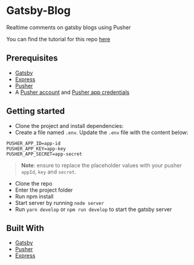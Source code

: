 # Gatsby-Blog

Realtime comments on gatsby blogs using Pusher

You can find the tutorial for this repo [here](https://pusher.com/tutorials/realtime-comments-gatsby-blog)

## Prerequisites

- [Gatsby](https://gatsbyjs.org/)
- [Express](https://expressjs.com/)
- [Pusher](https://pusher.com)
- A [Pusher account](https://pusher.com/signup) and [Pusher app credentials](http://dashboard.pusher.com/)

## Getting started

- Clone the project and install dependencies:
- Create a file named `.env`. Update the `.env` file with the content below:

```
PUSHER_APP_ID=app-id
PUSHER_APP_KEY=app-key
PUSHER_APP_SECRET=app-secret
```

> **Note**: ensure to replace the placeholder values with your pusher `appId`, `key` and `secret`.

- Clone the repo
- Enter the project folder
- Run npm install
- Start server by running `node server`
- Run `yarn develop` or `npm run develop` to start the gatsby server


## Built With

- [Gatsby](https://gatsbyjs.org/)
- [Pusher](https://pusher.com)
- [Express](https://expressjs.com/)